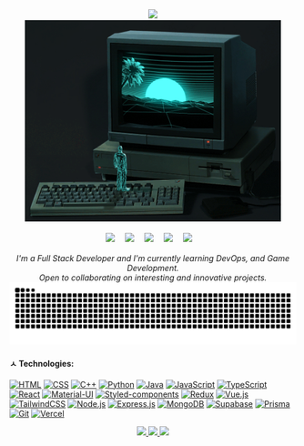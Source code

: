 <div align="center">

  <!-- Typing-svg (Hello World) -->
  <div>
    <a href="https://git.io/typing-svg">
      <img src="https://readme-typing-svg.demolab.com?font=Fira+Code&pause=1000&color=197670&&width=435&lines=console.log(%22Hello%2C+World%22);フロー状態!&center=true&size=**25**"/>
    </a>
  </div>

  <!-- GIF -->
<div> <img src="assets/cybergeometry.gif" width="450px"> </div>

  <!-- for beauty -->
  <div>&nbsp;</div>
 
  <div>
  <a href="https://instagram.com/cxldghoste" target="_blank"><img src="https://img.shields.io/badge/Instagram-black?style=for-the-badge&logo=instagram"/></a>&emsp;
  <a href="https://www.facebook.com/shaclight/"target="_blank" ><img src="https://img.shields.io/badge/Facebook-black?style=for-the-badge&logo=facebook&logoColor=1877F2"/></a>&emsp;
  <a href="https://linkedin.com/in/shaclight" target="_blank"><img src="https://img.shields.io/badge/LinkedIn-black?style=for-the-badge&logo=linkedin&logoColor=0077B5"/></a>&emsp;
  <a href="https://discord.com/users/317281861019631616" target="_blank"><img src="https://img.shields.io/badge/Discord-black?style=for-the-badge&logo=discord"/></a>&emsp;
  <a href="mailto:medhiaghorbel@gmail.com" ><img src="https://img.shields.io/badge/Gmail-black?style=for-the-badge&logo=gmail"/></a>&emsp;
  </div>
  <br>

<i>
I'm a Full Stack Developer and I'm currently learning DevOps, and Game Development.<br>
Open to collaborating on interesting and innovative projects.<br>
</i>

 <!-- Snake Code Contribution Map -->
  <picture>
    <source media="(prefers-color-scheme: dark)" srcset="https://raw.githubusercontent.com/Shaclight69/Shaclight69/output/github-contribution-grid-snake-dark.svg" />
    <source media="(prefers-color-scheme: light)" srcset="https://raw.githubusercontent.com/Shaclight69/Shaclight69/output/github-contribution-grid-snake.svg" />
    <img alt="github-snake" src="https://raw.githubusercontent.com/Shaclight69/Shaclight69/output/github-contribution-grid-snake-dark.svg" />
  </picture>
</div>

#### ㅅ Technologies:

[![HTML](https://img.shields.io/badge/html5-black?style=for-the-badge&logo=html5)](https://github.com/Shaclight69)
[![CSS](https://img.shields.io/badge/css3-black?style=for-the-badge&logo=css3)](https://github.com/Shaclight69)
[![C++](https://img.shields.io/badge/c++-black?style=for-the-badge&logo=cplusplus)](https://github.com/Shaclight69)
[![Python](https://img.shields.io/badge/python-black?style=for-the-badge&logo=python)](https://github.com/Shaclight69)
[![Java](https://img.shields.io/badge/java-black?style=for-the-badge&logo=openjdk)](https://github.com/Shaclight69)
[![JavaScript](https://img.shields.io/badge/javascript-black?style=for-the-badge&logo=javascript)](https://github.com/Shaclight69)
[![TypeScript](https://img.shields.io/badge/typescript-black?style=for-the-badge&logo=typescript)](https://github.com/Shaclight69)
[![React](https://img.shields.io/badge/react-black?style=for-the-badge&logo=react)](https://github.com/Shaclight69)
[![Material-UI](https://img.shields.io/badge/mui-black?style=for-the-badge&logo=mui)](https://github.com/Shaclight69)
[![Styled-components](https://img.shields.io/badge/styled--components-black?style=for-the-badge&logo=styled-components)](https://github.com/Shaclight69)
[![Redux](https://img.shields.io/badge/redux-black?style=for-the-badge&logo=redux)](https://github.com/Shaclight69)
[![Vue.js](https://img.shields.io/badge/vue.js-black?style=for-the-badge&logo=vue.js)](https://github.com/Shaclight69)
[![TailwindCSS](https://img.shields.io/badge/tailwind%20CSS-black?style=for-the-badge&logo=tailwind%20CSS)](https://github.com/Shaclight69)
[![Node.js](https://img.shields.io/badge/node.js-black?style=for-the-badge&logo=node.js)](https://github.com/Shaclight69)
[![Express.js](https://img.shields.io/badge/Express-000?logo=express&logoColor=fff&style=for-the-badge)](https://github.com/Shaclight69)
[![MongoDB](https://img.shields.io/badge/mongodb-black?style=for-the-badge&logo=mongodb)](https://github.com/Shaclight69)
[![Supabase](https://img.shields.io/badge/supabase-black?style=for-the-badge&logo=supabase)](https://github.com/Shaclight69)
[![Prisma](https://img.shields.io/badge/prisma-black?style=for-the-badge&logo=prisma)](https://github.com/Shaclight69)
[![Git](https://img.shields.io/badge/git-black?style=for-the-badge&logo=git)](https://github.com/Shaclight69)
[![Vercel](https://img.shields.io/badge/vercel-black?style=for-the-badge&logo=vercel)](https://github.com/Shaclight69)

 <!-- Github Stats -->

<div align="center">
  <a href="https://github.com/Shaclight69">
    <img src="http://github-profile-summary-cards.vercel.app/api/cards/profile-details?username=Shaclight69&theme=gotham" />
  </a>
  <a href="https://github.com/Shaclight69">
    <img src="https://github-readme-streak-stats.herokuapp.com/?user=Shaclight69&hide_border=true&card_width=338&theme=gotham" />
  </a>
  <a href="https://github.com/Shaclight69">
    <img src="http://github-profile-summary-cards.vercel.app/api/cards/stats?username=Shaclight69&theme=gotham" />
  </a>
</div>
